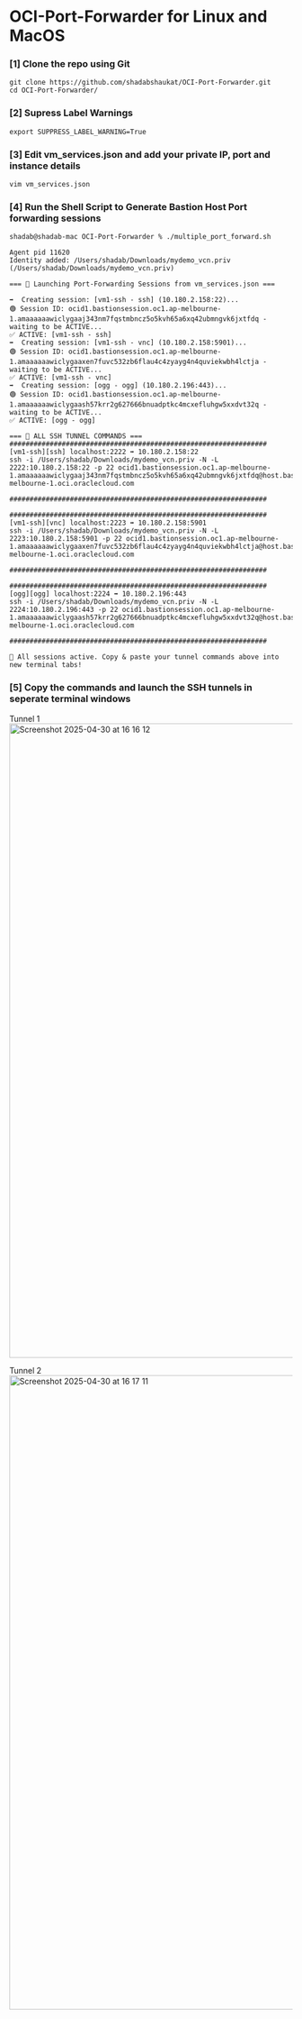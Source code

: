 # OCI-Port-Forwarder for Linux and MacOS

### [1] Clone the repo using Git ###
```
git clone https://github.com/shadabshaukat/OCI-Port-Forwarder.git
cd OCI-Port-Forwarder/
```

### [2] Supress Label Warnings ####
```
export SUPPRESS_LABEL_WARNING=True
```

### [3] Edit vm_services.json and add your private IP, port and instance details

```
vim vm_services.json
```

### [4] Run the Shell Script to Generate Bastion Host Port forwarding sessions
```
shadab@shadab-mac OCI-Port-Forwarder % ./multiple_port_forward.sh

Agent pid 11620
Identity added: /Users/shadab/Downloads/mydemo_vcn.priv (/Users/shadab/Downloads/mydemo_vcn.priv)

=== 🚀 Launching Port-Forwarding Sessions from vm_services.json ===

➡️  Creating session: [vm1-ssh - ssh] (10.180.2.158:22)...
🟢 Session ID: ocid1.bastionsession.oc1.ap-melbourne-1.amaaaaaawiclygaaj343nm7fqstmbncz5o5kvh65a6xq42ubmngvk6jxtfdq - waiting to be ACTIVE...
✅ ACTIVE: [vm1-ssh - ssh]
➡️  Creating session: [vm1-ssh - vnc] (10.180.2.158:5901)...
🟢 Session ID: ocid1.bastionsession.oc1.ap-melbourne-1.amaaaaaawiclygaaxen7fuvc532zb6flau4c4zyayg4n4quviekwbh4lctja - waiting to be ACTIVE...
✅ ACTIVE: [vm1-ssh - vnc]
➡️  Creating session: [ogg - ogg] (10.180.2.196:443)...
🟢 Session ID: ocid1.bastionsession.oc1.ap-melbourne-1.amaaaaaawiclygaash57krr2g627666bnuadptkc4mcxefluhgw5xxdvt32q - waiting to be ACTIVE...
✅ ACTIVE: [ogg - ogg]

=== 🧪 ALL SSH TUNNEL COMMANDS ===
################################################################
[vm1-ssh][ssh] localhost:2222 ➡ 10.180.2.158:22
ssh -i /Users/shadab/Downloads/mydemo_vcn.priv -N -L 2222:10.180.2.158:22 -p 22 ocid1.bastionsession.oc1.ap-melbourne-1.amaaaaaawiclygaaj343nm7fqstmbncz5o5kvh65a6xq42ubmngvk6jxtfdq@host.bastion.ap-melbourne-1.oci.oraclecloud.com

################################################################

################################################################
[vm1-ssh][vnc] localhost:2223 ➡ 10.180.2.158:5901
ssh -i /Users/shadab/Downloads/mydemo_vcn.priv -N -L 2223:10.180.2.158:5901 -p 22 ocid1.bastionsession.oc1.ap-melbourne-1.amaaaaaawiclygaaxen7fuvc532zb6flau4c4zyayg4n4quviekwbh4lctja@host.bastion.ap-melbourne-1.oci.oraclecloud.com

################################################################

################################################################
[ogg][ogg] localhost:2224 ➡ 10.180.2.196:443
ssh -i /Users/shadab/Downloads/mydemo_vcn.priv -N -L 2224:10.180.2.196:443 -p 22 ocid1.bastionsession.oc1.ap-melbourne-1.amaaaaaawiclygaash57krr2g627666bnuadptkc4mcxefluhgw5xxdvt32q@host.bastion.ap-melbourne-1.oci.oraclecloud.com

################################################################

🎉 All sessions active. Copy & paste your tunnel commands above into new terminal tabs!
```

### [5] Copy the commands and launch the SSH tunnels in seperate terminal windows

Tunnel 1
<img width="1126" alt="Screenshot 2025-04-30 at 16 16 12" src="https://github.com/user-attachments/assets/42078a97-2765-487a-9c8a-0a9c76345f23" />

Tunnel 2
<img width="1126" alt="Screenshot 2025-04-30 at 16 17 11" src="https://github.com/user-attachments/assets/5eba9660-8980-4ddf-98a6-9c7645d745de" />


